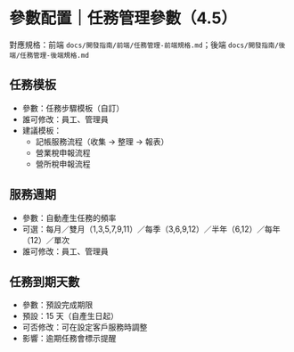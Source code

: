 # 參數配置｜任務管理參數（4.5）

對應規格：前端 `docs/開發指南/前端/任務管理-前端規格.md`；後端 `docs/開發指南/後端/任務管理-後端規格.md`

## 任務模板
- 參數：任務步驟模板（自訂）
- 誰可修改：員工、管理員
- 建議模板：
  - 記帳服務流程（收集 → 整理 → 報表）
  - 營業稅申報流程
  - 營所稅申報流程

## 服務週期
- 參數：自動產生任務的頻率
- 可選：每月／雙月（1,3,5,7,9,11）／每季（3,6,9,12）／半年（6,12）／每年（12）／單次
- 誰可修改：員工、管理員

## 任務到期天數
- 參數：預設完成期限
- 預設：15 天（自產生日起）
- 可否修改：可在設定客戶服務時調整
- 影響：逾期任務會標示提醒

